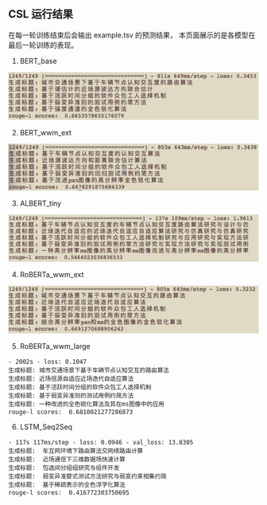 
## CSL 运行结果

在每一轮训练结束后会输出 example.tsv 的预测结果，
本页面展示的是各模型在最后一轮训练的表现。

1. BERT_base 

![image](../docs/images/csl/bert_base.png)

2. BERT_wwm_ext 

![image](../docs/images/csl/bert_wwm_ext.png)


3. ALBERT_tiny

![image](../docs/images/csl/albert_tiny.png)

4. RoBERTa_wwm_ext

![image](../docs/images/csl/roberta_wwm_ext.png)

5. RoBERTa_wwm_large

```$xslt
- 2002s - loss: 0.1047
生成标题: 城市交通场景下基于车辆节点认知交互的路由算法
生成标题: 近场信源自适应近场迭代自适应算法
生成标题: 基于活跃时间分组的软件众包工人选择机制
生成标题: 基于弱变异准则的测试用例约简方法
生成标题: 一种改进的全色锐化算法及其在ms图像中的应用
rouge-l scores:  0.6810021277286873
```

6. LSTM_Seq2Seq
```$xslt
- 117s 117ms/step - loss: 0.0946 - val_loss: 13.8305
生成标题:  车互网环境下路由算法交网络路由计算
生成标题:  近场通信下三维数据场快速计算
生成标题:  包选间分组组研究与组件开发
生成标题:  弱变异准婪式测试方法研究与弱变约束相集约简
生成标题:  基于稀疏表示的全色浮字化算法
rouge-l scores:  0.416772303750695
```
